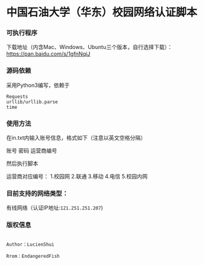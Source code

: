 # 中国石油大学（华东）校园网络认证脚本

### 可执行程序

下载地址（内含Mac、Windows、Ubuntu三个版本，自行选择下载）：https://pan.baidu.com/s/1gfnNqiJ

### 源码依赖
采用Python3编写，依赖于

````
Requests
urllib/urllib.parse
time

````

### 使用方法
在in.txt内输入账号信息，格式如下（注意以英文空格分隔）

账号 密码 运营商编号

然后执行脚本

运营商对应编号：
1.校园网
2.联通
3.移动
4.电信
5.校园内网


### 目前支持的网络类型：

有线网络（认证IP地址:`121.251.251.207`)

### 版权信息

````

Author：LucienShui

Rrom：EndangeredFish

````
